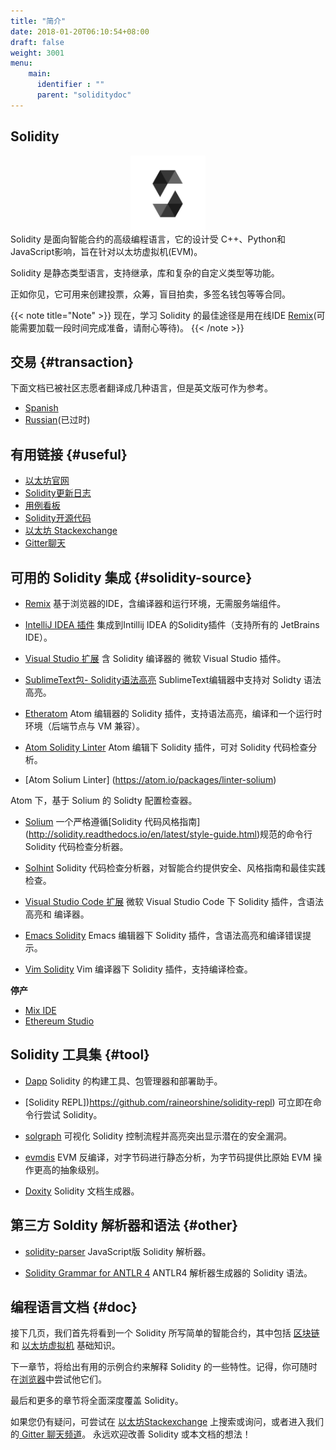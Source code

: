 ```yaml
---
title: "简介"
date: 2018-01-20T06:10:54+08:00
draft: false 
weight: 3001 
menu:
    main:
      identifier : ""
      parent: "soliditydoc"
---
```


## Solidity
<div align="center" class="align-center"><img alt="Solidity logo" src="/images/soliditylogo.svg" width="120px"></div>
Solidity 是面向智能合约的高级编程语言，它的设计受 C++、Python和JavaScript影响，旨在针对以太坊虚拟机(EVM)。

Solidity 是静态类型语言，支持继承，库和复杂的自定义类型等功能。

正如你见，它可用来创建投票，众筹，盲目拍卖，多签名钱包等等合同。

{{< note title="Note" >}}
现在，学习 Solidity 的最佳途径是用在线IDE [Remix](https://remix.ethereum.org/)(可能需要加载一段时间完成准备，请耐心等待)。
{{< /note >}}

## 交易 {#transaction}

下面文档已被社区志愿者翻译成几种语言，但是英文版可作为参考。

+ [Spanish](https://solidity-es.readthedocs.io/)
+ [Russian](https://github.com/ethereum/wiki/wiki/%5BRussian%5D-%D0%A0%D1%83%D0%BA%D0%BE%D0%B2%D0%BE%D0%B4%D1%81%D1%82%D0%B2%D0%BE-%D0%BF%D0%BE-Solidity)(已过时)

## 有用链接 {#useful}

* [以太坊官网](https://ethereum.org)
* [Solidity更新日志](https://github.com/ethereum/solidity/blob/develop/Changelog.md)
* [用例看板](https://www.pivotaltracker.com/n/projects/1189488)
* [Solidity开源代码](https://github.com/ethereum/solidity/)
* [以太坊 Stackexchange](https://ethereum.stackexchange.com/)
* [Gitter聊天](https://gitter.im/ethereum/solidity/)

## 可用的 Solidity 集成 {#solidity-source}

+ [Remix](https://remix.ethereum.org)
基于浏览器的IDE，含编译器和运行环境，无需服务端组件。

+ [IntelliJ IDEA 插件](https://plugins.jetbrains.com/plugin/9475-intellij-solidity)
集成到Intillij IDEA 的Solidity插件（支持所有的 JetBrains IDE）。

+ [Visual Studio 扩展](https://visualstudiogallery.msdn.microsoft.com/96221853-33c4-4531-bdd5-d2ea5acc4799/)
含 Solidity 编译器的 微软 Visual Studio 插件。

+ [SublimeText包- Solidity语法高亮](https://packagecontrol.io/packages/Ethereum)
SublimeText编辑器中支持对 Solidty 语法高亮。

+ [Etheratom](https://github.com/0mkara/etheratom)
Atom 编辑器的 Solidity 插件，支持语法高亮，编译和一个运行时环境（后端节点与 VM 兼容）。

+ [Atom Solidity Linter](https://atom.io/packages/linter-solidity)
Atom 编辑下 Solidity 插件，可对 Solidity 代码检查分析。

+ [Atom Solium Linter] (https://atom.io/packages/linter-solium)

Atom 下，基于 Solium 的 Solidty 配置检查器。

+ [Solium](https://github.com/duaraghav8/Solium)
一个严格遵循[Solidity 代码风格指南] (http://solidity.readthedocs.io/en/latest/style-guide.html)规范的命令行 Solidity 代码检查分析器。

+ [Solhint](https://github.com/protofire/solhint)
Solidity 代码检查分析器，对智能合约提供安全、风格指南和最佳实践检查。

+ [Visual Studio Code 扩展](http://juan.blanco.ws/solidity-contracts-in-visual-studio-code)
微软 Visual Studio Code 下 Solidity 插件，含语法高亮和 编译器。

+ [Emacs Solidity](https://github.com/ethereum/emacs-solidity/)
Emacs 编辑器下 Solidity 插件，含语法高亮和编译错误提示。

+ [Vim Solidity](https://github.com/tomlion/vim-solidity)
Vim 编译器下 Solidity 插件，支持编译检查。

**停产**
+ [Mix IDE](https://github.com/ethereum/mix/)
+ [Ethereum Studio](https://live.ether.camp/)	

## Solidity 工具集 {#tool}


* [Dapp](https://dapp.readthedocs.io)
Solidity 的构建工具、包管理器和部署助手。

* [Solidity REPL])https://github.com/raineorshine/solidity-repl)
可立即在命令行尝试 Solidity。

* [solgraph](https://github.com/raineorshine/solgraph)
可视化 Solidity 控制流程并高亮突出显示潜在的安全漏洞。


* [evmdis](https://github.com/Arachnid/evmdis)
EVM 反编译，对字节码进行静态分析，为字节码提供比原始 EVM 操作更高的抽象级别。
  
* [Doxity](https://github.com/DigixGlobal/doxity)
Solidity 文档生成器。

## 第三方 Soldity 解析器和语法 {#other}

* [solidity-parser](https://github.com/ConsenSys/solidity-parser)
JavaScript版 Solidity 解析器。

* [Solidity Grammar for ANTLR 4](https://github.com/federicobond/solidity-antlr4)
ANTLR4 解析器生成器的 Solidity 语法。

## 编程语言文档 {#doc}

接下几页，我们首先将看到一个 Solidity 所写简单的智能合约，其中包括 [区块链](content/soliditydoc/introduction-to-smart-contracts.md) 和 [以太坊虚拟机](content/soliditydoc/introduction-to-smart-contracts.md) 基础知识。

下一章节，将给出有用的示例合约来解释 Solidity 的一些特性。记得，你可随时在[浏览器](https://remix.ethereum.org/)中尝试他它们。

最后和更多的章节将全面深度覆盖 Solidity。

如果您仍有疑问，可尝试在 [以太坊Stackexchange](https://ethereum.stackexchange.com/) 上搜索或询问，或者进入我们的[ Gitter 聊天频道](https://gitter.im/ethereum/solidity/)。 永远欢迎改善 Solidity 或本文档的想法！









